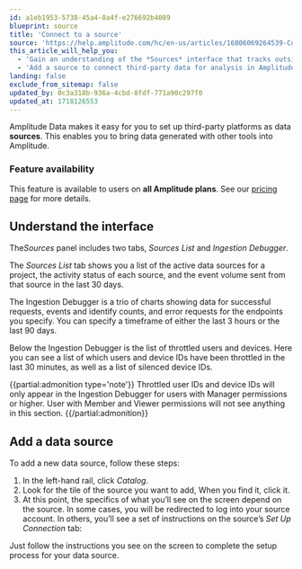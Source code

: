 ```yaml
---
id: a1eb1953-5738-45a4-8a4f-e276692b4089
blueprint: source
title: 'Connect to a source'
source: 'https://help.amplitude.com/hc/en-us/articles/16806069264539-Connect-to-a-source'
this_article_will_help_you:
  - 'Gain an understanding of the *Sources* interface that tracks outside data sources, as well as the monitoring of ingested data'
  - 'Add a source to connect third-party data for analysis in Amplitude'
landing: false
exclude_from_sitemap: false
updated_by: 0c3a318b-936a-4cbd-8fdf-771a90c297f0
updated_at: 1718126553
---
```

Amplitude Data makes it easy for you to set up third-party platforms as data **sources**. This enables you to bring data generated with other tools into Amplitude.

### Feature availability

This feature is available to users on **all Amplitude plans**. See our [pricing page](https://amplitude.com/pricing) for more details.

## Understand the interface

The*Sources* panel includes two tabs, *Sources List* and *Ingestion Debugger*.

The *Sources List* tab shows you a list of the active data sources for a project, the activity status of each source, and the event volume sent from that source in the last 30 days. 

The Ingestion Debugger is a trio of charts showing data for successful requests, events and identify counts, and error requests for the endpoints you specify. You can specify a timeframe of either the last 3 hours or the last 90 days.

Below the Ingestion Debugger is the list of throttled users and devices. Here you can see a list of which users and device IDs have been throttled in the last 30 minutes, as well as a list of silenced device IDs.

{{partial:admonition type='note'}}
 Throttled user IDs and device IDs will only appear in the Ingestion Debugger for users with Manager permissions or higher. User with Member and Viewer permissions will not see anything in this section.
{{/partial:admonition}}

## Add a data source

To add a new data source, follow these steps:

1. In the left-hand rail, click *Catalog*.
2. Look for the tile of the source you want to add, When you find it, click it.
3. At this point, the specifics of what you’ll see on the screen depend on the source. In some cases, you will be redirected to log into your source account. In others, you’ll see a set of instructions on the source’s *Set Up Connection* tab:  
  
Just follow the instructions you see on the screen to complete the setup process for your data source.